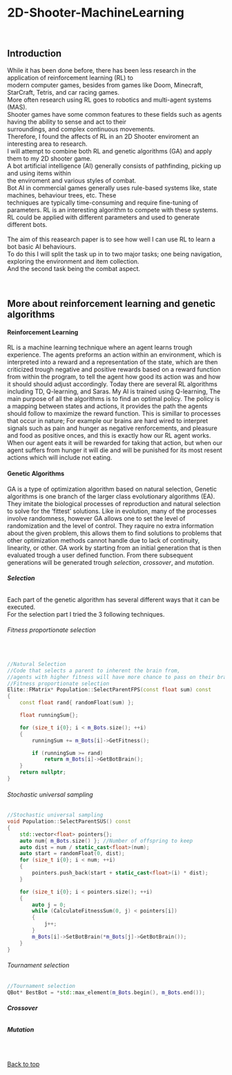 # 2D-Shooter-MachineLearning

<br>

**Introduction**
---
While it has been done before, there has been less research in the application of reinforcement learning (RL) to <br>
modern computer games, besides from games like Doom, Minecraft, StarCraft, Tetris, and car racing games.<br>
More often research using RL goes to robotics and multi-agent systems (MAS).<br>
Shooter games have some common features to these fields such as agents having the ability to sense and act to their<br>
surroundings, and complex continuous movements.<br>
Therefore, I found the affects of RL in an 2D Shooter enviroment an interesting area to research.<br>
I will attempt to combine both RL and genetic algorithms (GA) and apply them to my 2D shooter game.<br>
A bot artificial intelligence (AI) generally consists of pathfinding, picking up and using items within<br>
the enviroment and various styles of combat.<br>
Bot AI in commercial games generally uses rule-based systems like, state machines, behaviour trees, etc. These<br>
techniques are typically time-consuming and require fine-tuning of parameters. RL is an interesting algorithm to compete with these systems.<br>
RL could be applied with different parameters and used to generate different bots.<br>
<br>
The aim of this reasearch paper is to see how well I can use RL to learn a bot basic AI behaviours.<br>
To do this I will split the task up in to two major tasks; one being navigation, exploring the environment and item collection.<br>
And the second task being the combat aspect.

<br>

**More about reinforcement learning and genetic algorithms**
---
#### Reinforcement Learning
RL is a machine learning technique where an agent learns trough experience. The agents preforms an action within an environment, which is interpreted into a reward and a representation of the state, which are then criticized trough negative and positive rewards based on a reward function from within the program, to tell the agent how good its action was and how it should should adjust accordingly. 
Today there are several RL algorithms including TD, Q-learning, and Saras. My AI is trained using Q-learning, The main purpose of all the algorithms is to find an optimal policy. The policy is a mapping between states and actions, it provides the path the agents should follow to maximize the reward function. This is simillar to processes that occur in nature; For example our brains are hard wired to interpret signals such as pain and hunger as negative renforcements, and pleasure and food as positive onces, and this is exactly how our RL agent works. When our agent eats it will be rewarded for taking that action, but when our agent suffers from hunger it will die and will be punished for its most resent actions which will include not eating.

#### Genetic Algorithms
GA is a type of optimization algorithm based on natural selection, Genetic algorithms is one branch of the larger class evolutionary algorithms (EA). They imitate the biological processes of reproduction and natural selection to solve for the ‘fittest’ solutions. Like in evolution, many of the processes involve randomness, however GA allows one to set the level of randomization and the level of control. They raquire no extra information about the given problem, this allows them to find solutions to problems that other optimization methods cannot handle due to lack of continuity, linearity, or other.
GA work by starting from an initial generation that is then evaluated trough a user defined function. From there subsequent generations will be generated trough *selection*, *crossover*, and *mutation*.
###### **Selection**
Each part of the genetic algorithm has several different ways that it can be executed.<br>
For the selection part I tried the 3 following techniques.
###### Fitness proportionate selection

<br>

```c++
//Natural Selection
//Code that selects a parent to inherent the brain from,
//agents with higher fitness will have more chance to pass on their brain than agents with lower fitness
//Fitness proportionate selection
Elite::FMatrix* Population::SelectParentFPS(const float sum) const
{
	const float rand{ randomFloat(sum) };

	float runningSum{};

	for (size_t i{0}; i < m_Bots.size(); ++i)
	{
		runningSum += m_Bots[i]->GetFitness();

		if (runningSum >= rand)
			return m_Bots[i]->GetBotBrain();
	}
	return nullptr;
}
```
###### Stochastic universal sampling
```c++
//Stochastic universal sampling
void Population::SelectParentSUS() const
{
	std::vector<float> pointers{};
	auto num{ m_Bots.size() }; //Number of offspring to keep
	auto dist = num / static_cast<float>(num);
	auto start = randomFloat(0, dist);
	for (size_t i{0}; i < num; ++i)
	{
		pointers.push_back(start + static_cast<float>(i) * dist);
	}

	for (size_t i{0}; i < pointers.size(); ++i)
	{
		auto j = 0;
		while (CalculateFitnessSum(0, j) < pointers[i])
		{
			j++;
		}
		m_Bots[i]->SetBotBrain(*m_Bots[j]->GetBotBrain());
	}
}
```
###### Tournament selection
```c++
//Tournament selection
QBot* BestBot = *std::max_element(m_Bots.begin(), m_Bots.end());
```

###### **Crossover**

###### **Mutation**

<br>

[Back to top](#readme)
